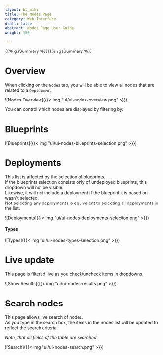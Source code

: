 ```yaml
---
layout: bt_wiki
title: The Nodes Page
category: Web Interface
draft: false
abstract: Nodes Page User Guide
weight: 150

---
```

{{% gsSummary %}}{{% /gsSummary %}}

# Overview
When clicking on the `Nodes` tab, you will be able to view all nodes that are related to a `Deployment`:

![Nodes Overview]({{< img "ui/ui-nodes-overview.png" >}})

You can control which nodes are displayed by filtering by:

# Blueprints

![Blueprints]({{< img "ui/ui-nodes-blueprints-selection.png" >}})

# Deployments

This list is affected by the selection of blueprints.<br/>
If the blueprints selection consists only of undeployed blueprints, this dropdown will not be visible.<br/>
Likewise, it will not include a deployment if the blueprint it is based on wasn't selected.<br/>
Not selecting any deployments is equivalent to selecting all deployments in the list.<br/>

![Deployments]({{< img "ui/ui-nodes-deployments-selection.png" >}})

#### Types

![Types]({{< img "ui/ui-nodes-types-selection.png" >}})

# Live update
This page is filtered live as you check/uncheck items in dropdowns.

![Show Results]({{< img "ui/ui-nodes-results.png" >}})

# Search nodes
This page allows live search of nodes.<br>
As you type in the search box, the items in the nodes list will be updated to reflect the search criteria.

*Note, that all fields of the table are searched*

![Search]({{< img "ui/ui-nodes-search.png" >}})

